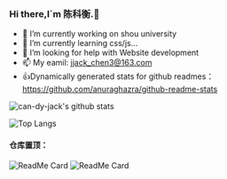### Hi there,I`m 陈科衡.👋

<!--
**can-dy-jack/can-dy-jack** is a ✨ _special_ ✨ repository because its `README.md` (this file) appears on your GitHub profile.

Here are some ideas to get you started:

-->

- 🔭 I’m currently working on shou university
- 🌱 I’m currently learning css/js...
- 🤔 I’m looking for help with Website development
- 📫 My eamil: jjack_chen3@163.com
- 👍Dynamically generated stats for github readmes：https://github.com/anuraghazra/github-readme-stats
<!--
- 💬 Ask me about ...
- 👯 I’m looking to collaborate on ...
- 😄 Pronouns: ...
- ⚡ Fun fact: ...
-->

![can-dy-jack's github stats](https://github-readme-stats.vercel.app/api?username=can-dy-jack&count_private=true&show_icons=true&&bg_color=30,165880,169c5a&title_color=fff&text_color=fff)

![Top Langs](https://github-readme-stats.vercel.app/api/top-langs/?username=can-dy-jack&theme=vue&layout=compact)

#### 仓库置顶：
![ReadMe Card](https://github-readme-stats.vercel.app/api/pin/?username=can-dy-jack&repo=ODS&theme=vue-dark) ![ReadMe Card](https://github-readme-stats.vercel.app/api/pin/?username=can-dy-jack&repo=can-dy-jack.github.io&theme=vue-dark)
